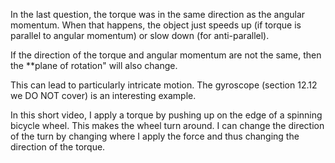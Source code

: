 In the last question, the torque was in the same direction as the angular momentum. When that happens, the object just speeds up (if torque is parallel to angular momentum) or slow down (for anti-parallel). 

If the direction of the torque and angular momentum are not the same, then the **plane of rotation" will also change. 

This can lead to particularly intricate motion. The gyroscope (section 12.12 we DO NOT cover) is an interesting example. 

In this short video, I apply a torque by pushing up on the edge of a spinning bicycle wheel. This makes the wheel turn around. I can change the direction of the turn by changing where I apply the force and thus changing the direction of the torque. 

